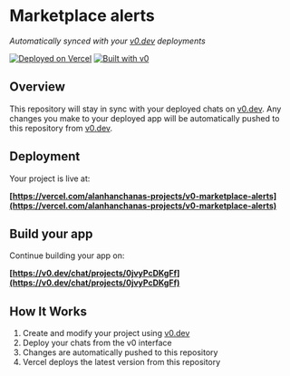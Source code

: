 # Marketplace alerts

*Automatically synced with your [v0.dev](https://v0.dev) deployments*

[![Deployed on Vercel](https://img.shields.io/badge/Deployed%20on-Vercel-black?style=for-the-badge&logo=vercel)](https://vercel.com/alanhanchanas-projects/v0-marketplace-alerts)
[![Built with v0](https://img.shields.io/badge/Built%20with-v0.dev-black?style=for-the-badge)](https://v0.dev/chat/projects/0jvyPcDKgFf)

## Overview

This repository will stay in sync with your deployed chats on [v0.dev](https://v0.dev).
Any changes you make to your deployed app will be automatically pushed to this repository from [v0.dev](https://v0.dev).

## Deployment

Your project is live at:

**[https://vercel.com/alanhanchanas-projects/v0-marketplace-alerts](https://vercel.com/alanhanchanas-projects/v0-marketplace-alerts)**

## Build your app

Continue building your app on:

**[https://v0.dev/chat/projects/0jvyPcDKgFf](https://v0.dev/chat/projects/0jvyPcDKgFf)**

## How It Works

1. Create and modify your project using [v0.dev](https://v0.dev)
2. Deploy your chats from the v0 interface
3. Changes are automatically pushed to this repository
4. Vercel deploys the latest version from this repository
